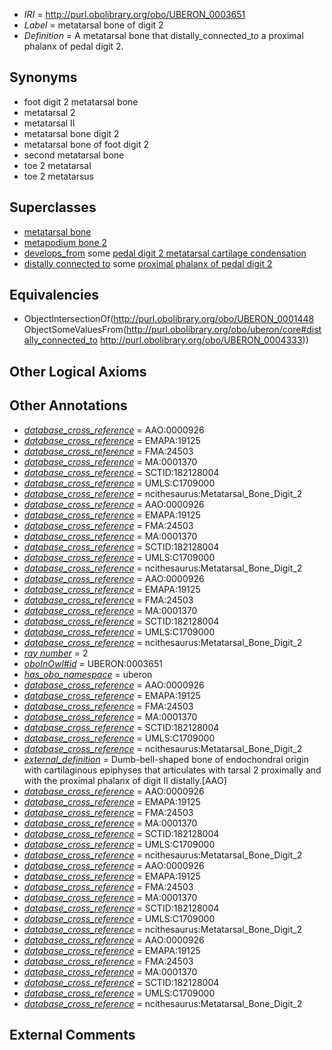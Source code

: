  * *IRI* = http://purl.obolibrary.org/obo/UBERON_0003651
 * *Label* = metatarsal bone of digit 2
 * *Definition* = A metatarsal bone that distally_connected_to a proximal phalanx of pedal digit 2.

## Synonyms

 * foot digit 2 metatarsal bone
 * metatarsal 2
 * metatarsal II
 * metatarsal bone digit 2
 * metatarsal bone of foot digit 2
 * second metatarsal bone
 * toe 2 metatarsal
 * toe 2 metatarsus

## Superclasses

 * [metatarsal bone](../../UBERON/48/UBERON_0001448.md)
 * [metapodium bone 2](../../UBERON/82/UBERON_0013582.md)
 * [develops_from](../../RO/02/RO_0002202.md) some [pedal digit 2 metatarsal cartilage condensation](../../UBERON/58/UBERON_0010558.md)
 * [distally connected to](../../core#distally/to/core#distally_connected_to.md) some [proximal phalanx of pedal digit 2](../../UBERON/33/UBERON_0004333.md)

## Equivalencies

 * ObjectIntersectionOf(<http://purl.obolibrary.org/obo/UBERON_0001448> ObjectSomeValuesFrom(<http://purl.obolibrary.org/obo/uberon/core#distally_connected_to> <http://purl.obolibrary.org/obo/UBERON_0004333>))

## Other Logical Axioms


## Other Annotations

 * *[database_cross_reference](../../ef/oboInOwl#hasDbXref.md)* = AAO:0000926
 * *[database_cross_reference](../../ef/oboInOwl#hasDbXref.md)* = EMAPA:19125
 * *[database_cross_reference](../../ef/oboInOwl#hasDbXref.md)* = FMA:24503
 * *[database_cross_reference](../../ef/oboInOwl#hasDbXref.md)* = MA:0001370
 * *[database_cross_reference](../../ef/oboInOwl#hasDbXref.md)* = SCTID:182128004
 * *[database_cross_reference](../../ef/oboInOwl#hasDbXref.md)* = UMLS:C1709000
 * *[database_cross_reference](../../ef/oboInOwl#hasDbXref.md)* = ncithesaurus:Metatarsal_Bone_Digit_2
 * *[database_cross_reference](../../ef/oboInOwl#hasDbXref.md)* = AAO:0000926
 * *[database_cross_reference](../../ef/oboInOwl#hasDbXref.md)* = EMAPA:19125
 * *[database_cross_reference](../../ef/oboInOwl#hasDbXref.md)* = FMA:24503
 * *[database_cross_reference](../../ef/oboInOwl#hasDbXref.md)* = MA:0001370
 * *[database_cross_reference](../../ef/oboInOwl#hasDbXref.md)* = SCTID:182128004
 * *[database_cross_reference](../../ef/oboInOwl#hasDbXref.md)* = UMLS:C1709000
 * *[database_cross_reference](../../ef/oboInOwl#hasDbXref.md)* = ncithesaurus:Metatarsal_Bone_Digit_2
 * *[database_cross_reference](../../ef/oboInOwl#hasDbXref.md)* = AAO:0000926
 * *[database_cross_reference](../../ef/oboInOwl#hasDbXref.md)* = EMAPA:19125
 * *[database_cross_reference](../../ef/oboInOwl#hasDbXref.md)* = FMA:24503
 * *[database_cross_reference](../../ef/oboInOwl#hasDbXref.md)* = MA:0001370
 * *[database_cross_reference](../../ef/oboInOwl#hasDbXref.md)* = SCTID:182128004
 * *[database_cross_reference](../../ef/oboInOwl#hasDbXref.md)* = UMLS:C1709000
 * *[database_cross_reference](../../ef/oboInOwl#hasDbXref.md)* = ncithesaurus:Metatarsal_Bone_Digit_2
 * *[ray number](../../UBPROP/04/UBPROP_0000104.md)* = 2
 * *[oboInOwl#id](../../id/oboInOwl#id.md)* = UBERON:0003651
 * *[has_obo_namespace](../../ce/oboInOwl#hasOBONamespace.md)* = uberon
 * *[database_cross_reference](../../ef/oboInOwl#hasDbXref.md)* = AAO:0000926
 * *[database_cross_reference](../../ef/oboInOwl#hasDbXref.md)* = EMAPA:19125
 * *[database_cross_reference](../../ef/oboInOwl#hasDbXref.md)* = FMA:24503
 * *[database_cross_reference](../../ef/oboInOwl#hasDbXref.md)* = MA:0001370
 * *[database_cross_reference](../../ef/oboInOwl#hasDbXref.md)* = SCTID:182128004
 * *[database_cross_reference](../../ef/oboInOwl#hasDbXref.md)* = UMLS:C1709000
 * *[database_cross_reference](../../ef/oboInOwl#hasDbXref.md)* = ncithesaurus:Metatarsal_Bone_Digit_2
 * *[external_definition](../../UBPROP/01/UBPROP_0000001.md)* = Dumb-bell-shaped bone of endochondral origin with cartilaginous epiphyses that articulates with tarsal 2 proximally and with the proximal phalanx of digit II distally.[AAO]
 * *[database_cross_reference](../../ef/oboInOwl#hasDbXref.md)* = AAO:0000926
 * *[database_cross_reference](../../ef/oboInOwl#hasDbXref.md)* = EMAPA:19125
 * *[database_cross_reference](../../ef/oboInOwl#hasDbXref.md)* = FMA:24503
 * *[database_cross_reference](../../ef/oboInOwl#hasDbXref.md)* = MA:0001370
 * *[database_cross_reference](../../ef/oboInOwl#hasDbXref.md)* = SCTID:182128004
 * *[database_cross_reference](../../ef/oboInOwl#hasDbXref.md)* = UMLS:C1709000
 * *[database_cross_reference](../../ef/oboInOwl#hasDbXref.md)* = ncithesaurus:Metatarsal_Bone_Digit_2
 * *[database_cross_reference](../../ef/oboInOwl#hasDbXref.md)* = AAO:0000926
 * *[database_cross_reference](../../ef/oboInOwl#hasDbXref.md)* = EMAPA:19125
 * *[database_cross_reference](../../ef/oboInOwl#hasDbXref.md)* = FMA:24503
 * *[database_cross_reference](../../ef/oboInOwl#hasDbXref.md)* = MA:0001370
 * *[database_cross_reference](../../ef/oboInOwl#hasDbXref.md)* = SCTID:182128004
 * *[database_cross_reference](../../ef/oboInOwl#hasDbXref.md)* = UMLS:C1709000
 * *[database_cross_reference](../../ef/oboInOwl#hasDbXref.md)* = ncithesaurus:Metatarsal_Bone_Digit_2
 * *[database_cross_reference](../../ef/oboInOwl#hasDbXref.md)* = AAO:0000926
 * *[database_cross_reference](../../ef/oboInOwl#hasDbXref.md)* = EMAPA:19125
 * *[database_cross_reference](../../ef/oboInOwl#hasDbXref.md)* = FMA:24503
 * *[database_cross_reference](../../ef/oboInOwl#hasDbXref.md)* = MA:0001370
 * *[database_cross_reference](../../ef/oboInOwl#hasDbXref.md)* = SCTID:182128004
 * *[database_cross_reference](../../ef/oboInOwl#hasDbXref.md)* = UMLS:C1709000
 * *[database_cross_reference](../../ef/oboInOwl#hasDbXref.md)* = ncithesaurus:Metatarsal_Bone_Digit_2

## External Comments

